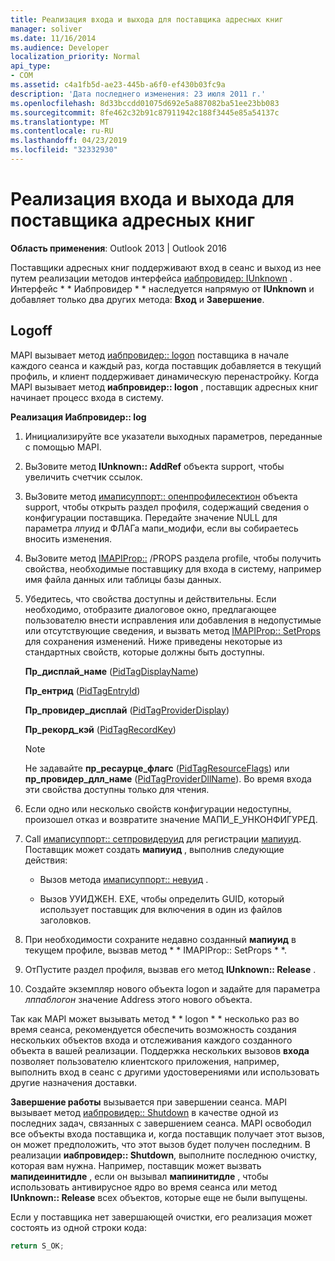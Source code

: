 ```yaml
---
title: Реализация входа и выхода для поставщика адресных книг
manager: soliver
ms.date: 11/16/2014
ms.audience: Developer
localization_priority: Normal
api_type:
- COM
ms.assetid: c4a1fb5d-ae23-445b-a6f0-ef430b03fc9a
description: 'Дата последнего изменения: 23 июля 2011 г.'
ms.openlocfilehash: 8d33bccdd01075d692e5a887082ba51ee23bb083
ms.sourcegitcommit: 8fe462c32b91c87911942c188f3445e85a54137c
ms.translationtype: MT
ms.contentlocale: ru-RU
ms.lasthandoff: 04/23/2019
ms.locfileid: "32332930"
---
```

# <a name="implementing-address-book-provider-logon-and-logoff"></a>Реализация входа и выхода для поставщика адресных книг

**Область применения**: Outlook 2013 | Outlook 2016 
  
Поставщики адресных книг поддерживают вход в сеанс и выход из нее путем реализации методов интерфейса [иабпровидер: IUnknown](iabprovideriunknown.md) . Интерфейс * * Иабпровидер * * наследуется напрямую от **IUnknown** и добавляет только два других метода: **Вход** и **Завершение**. 
  
## <a name="logoff"></a>Logoff

MAPI вызывает метод [иабпровидер:: logon](iabprovider-logon.md) поставщика в начале каждого сеанса и каждый раз, когда поставщик добавляется в текущий профиль, и клиент поддерживает динамическую перенастройку. Когда MAPI вызывает метод **иабпровидер:: logon** , поставщик адресных книг начинает процесс входа в систему. 
  
**Реализация Иабпровидер:: log**
  
1. Инициализируйте все указатели выходных параметров, переданные с помощью MAPI. 
    
2. ВыЗовите метод **IUnknown:: AddRef** объекта support, чтобы увеличить счетчик ссылок. 
    
3. ВыЗовите метод [имаписуппорт:: опенпрофилесектион](imapisupport-openprofilesection.md) объекта support, чтобы открыть раздел профиля, содержащий сведения о конфигурации поставщика. Передайте значение NULL для параметра _лпуид_ и ФЛАГа мапи_модифи, если вы собираетесь вносить изменения. 
    
4. ВыЗовите метод [IMAPIProp::](imapiprop-getprops.md) /PROPS раздела profile, чтобы получить свойства, необходимые поставщику для входа в систему, например имя файла данных или таблицы базы данных. 
    
5. Убедитесь, что свойства доступны и действительны. Если необходимо, отобразите диалоговое окно, предлагающее пользователю внести исправления или добавления в недопустимые или отсутствующие сведения, и вызвать метод [IMAPIProp:: SetProps](imapiprop-setprops.md) для сохранения изменений. Ниже приведены некоторые из стандартных свойств, которые должны быть доступны. 
    
   **Пр_дисплай_наме** ([PidTagDisplayName](pidtagdisplayname-canonical-property.md))
    
   **Пр_ентрид** ([PidTagEntryId](pidtagentryid-canonical-property.md))
    
   **Пр_провидер_дисплай** ([PidTagProviderDisplay](pidtagproviderdisplay-canonical-property.md))
    
   **Пр_рекорд_кэй** ([PidTagRecordKey](pidtagrecordkey-canonical-property.md))
    
   > [!NOTE]
   > Не задавайте **пр_ресаурце_флагс** ([PidTagResourceFlags](pidtagresourceflags-canonical-property.md)) или **пр_провидер_длл_наме** ([PidTagProviderDllName](pidtagproviderdllname-canonical-property.md)). Во время входа эти свойства доступны только для чтения. 
  
6. Если одно или несколько свойств конфигурации недоступны, произошел отказ и возвратите значение МАПИ_Е_УНКОНФИГУРЕД.
    
7. Call [имаписуппорт:: сетпровидеруид](imapisupport-setprovideruid.md) для регистрации [мапиуид](mapiuid.md). Поставщик может создать **мапиуид** , выполнив следующие действия: 
    
   - Вызов метода [имаписуппорт:: невуид](imapisupport-newuid.md) . 
    
   - Вызов УУИДЖЕН. EXE, чтобы определить GUID, который использует поставщик для включения в один из файлов заголовков.
    
8. При необходимости сохраните недавно созданный **мапиуид** в текущем профиле, вызвав метод * * IMAPIProp:: SetProps * *. 
    
9. ОтПустите раздел профиля, вызвав его метод **IUnknown:: Release** . 
    
10. Создайте экземпляр нового объекта logon и задайте для параметра _лппаблогон_ значение Address этого нового объекта. 
    
Так как MAPI может вызывать метод * * logon * * несколько раз во время сеанса, рекомендуется обеспечить возможность создания нескольких объектов входа и отслеживания каждого созданного объекта в вашей реализации. Поддержка нескольких вызовов **входа** позволяет пользователю клиентского приложения, например, выполнить вход в сеанс с другими удостоверениями или использовать другие назначения доставки. 
  
**Завершение работы** вызывается при завершении сеанса. MAPI вызывает метод [иабпровидер:: Shutdown](iabprovider-shutdown.md) в качестве одной из последних задач, связанных с завершением сеанса. MAPI освободил все объекты входа поставщика и, когда поставщик получает этот вызов, он может предположить, что этот вызов будет получен последним. В реализации **иабпровидер:: Shutdown**, выполните последнюю очистку, которая вам нужна. Например, поставщик может вызвать **мапидеинитидле** , если он вызывал **мапиинитидле** , чтобы использовать антивирусное ядро во время сеанса или метод **IUnknown:: Release** всех объектов, которые еще не были выпущены. 
  
Если у поставщика нет завершающей очистки, его реализация может состоять из одной строки кода: 
  
```cpp
return S_OK;

```


